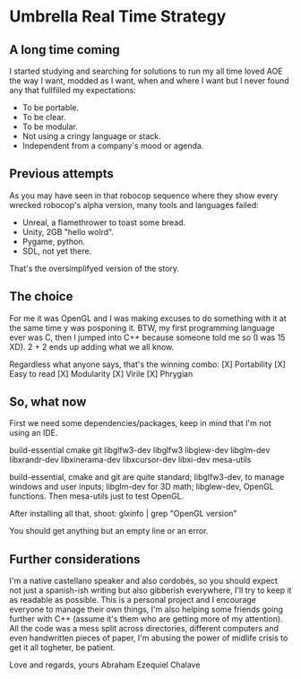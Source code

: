 # Umbrella Real Time Strategy

## A long time coming

I started studying and searching for solutions to run my all time loved AOE the way I want, modded as I want, when and where I want but I never found any that fullfilled my expectations:

- To be portable.
- To be clear.
- To be modular.
- Not using a cringy language or stack.
- Independent from a company's mood or agenda.

## Previous attempts

As you may have seen in that robocop sequence where they show every wrecked robocop's alpha version, many tools and languages failed:

- Unreal, a flamethrower to toast some bread.
- Unity, 2GB "hello wolrd".
- Pygame, python.
- SDL, not yet there.

That's the oversimplifyed version of the story.

## The choice

For me it was OpenGL and I was making excuses to do something with it at the same time y was posponing it.
BTW, my first programming language ever was C, then I jumped into C++ because someone told me so (I was 15 XD).
2 + 2 ends up adding what we all know.

Regardless what anyone says, that's the winning combo:
[X] Portability 
[X] Easy to read
[X] Modularity
[X] Virile
[X] Phrygian

## So, what now

First we need some dependencies/packages, keep in mind that I'm not using an IDE.

build-essential
cmake
git
libglfw3-dev
libglfw3
libglew-dev
libglm-dev
libxrandr-dev
libxinerama-dev
libxcursor-dev
libxi-dev
mesa-utils

build-essential, cmake and git are quite standard; libglfw3-dev, to manage windows and user inputs; libglm-dev for 3D math; libglew-dev, OpenGL functions.
Then mesa-utils just to test OpenGL.

After installing all that, shoot:
glxinfo | grep "OpenGL version"

You should get anything but an empty line or an error.

## Further considerations

I'm a native castellano speaker and also cordobés, so you should expect not just a spanish-ish writing but also gibberish everywhere, I'll try to keep it as readable as possible.
This is a personal project and I encourage everyone to manage their own things, I'm also helping some friends going further with C++ (assume it's them who are getting more of my attention).
All the code was a mess split across directories, different computers and even handwritten pieces of paper, I'm abusing the power of midlife crisis to get it all togheter, be patient.

Love and regards, yours
Abraham Ezequiel Chalave
